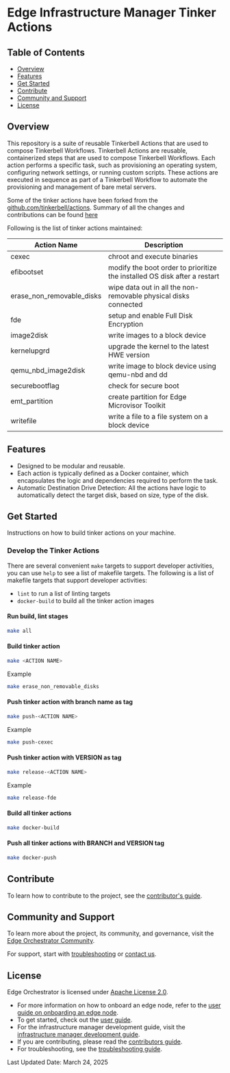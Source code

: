 # Edge Infrastructure Manager Tinker Actions

## Table of Contents

- [Overview](#overview)
- [Features](#features)
- [Get Started](#get-started)
- [Contribute](#contribute)
- [Community and Support](#community-and-support)
- [License](#license)

## Overview

This repository is a suite of reusable Tinkerbell Actions that are used to compose Tinkerbell Workflows.
Tinkerbell Actions are reusable, containerized steps that are used to compose Tinkerbell Workflows.
Each action performs a specific task, such as provisioning an operating system, configuring network settings,
or running custom scripts. These actions are executed in sequence as part of a Tinkerbell Workflow to automate
the provisioning and management of bare metal servers.

Some of the tinker actions have been forked from the [github.com/tinkerbell/actions](https://github.com/tinkerbell/actions).
Summary of all the changes and contributions can be found [here](CHANGELOG.md)

Following is the list of tinker actions maintained:

| Action Name             | Description                                                               |
|-------------------------|---------------------------------------------------------------------------|
| cexec                   | chroot and execute binaries                                               |
| efibootset              | modify the boot order to prioritize the installed OS disk after a restart |
| erase_non_removable_disks | wipe data out in all the non-removable physical disks connected         |
| fde                     | setup and enable Full Disk Encryption                                     |
| image2disk              | write images to a block device                                            |
| kernelupgrd             | upgrade the kernel to the latest HWE version                              |
| qemu_nbd_image2disk     | write image to block device using qemu-nbd and dd                         |
| securebootflag          | check for secure boot                                                     |
| emt_partition           | create partition for Edge Microvisor Toolkit                              |
| writefile               | write a file to a file system on a block device                           |

## Features

- Designed to be modular and reusable.
- Each action is typically defined as a Docker container, which encapsulates the logic and dependencies
  required to perform the task.
- Automatic Destination Drive Detection: All the actions have logic to automatically detect the target disk,
  based on size, type of the disk.

## Get Started

Instructions on how to build tinker actions on your machine.

### Develop the Tinker Actions

There are several convenient `make` targets to support developer activities, you can use `help` to see a list of makefile
targets. The following is a list of makefile targets that support developer activities:

- `lint` to run a list of linting targets
- `docker-build` to build all the tinker action images

#### Run build, lint stages

```bash
make all
```

#### Build tinker action

```bash
make <ACTION NAME>
```

Example

```bash
make erase_non_removable_disks
```

#### Push tinker action with branch name as tag

```bash
make push-<ACTION NAME>
```

Example

```bash
make push-cexec
```

#### Push tinker action with VERSION as tag

```bash
make release-<ACTION NAME>
```

Example

```bash
make release-fde
```

#### Build all tinker actions

```bash
make docker-build
```

#### Push all tinker actions with BRANCH and VERSION tag

```bash
make docker-push
```

## Contribute

To learn how to contribute to the project, see the [contributor's guide][contributors-guide-url].

## Community and Support

To learn more about the project, its community, and governance, visit
the [Edge Orchestrator Community](https://community.intel.com/).

For support, start with [troubleshooting][troubleshooting-url] or [contact us](mailto:adreanne.bertrand@intel.com).

## License

Edge Orchestrator is licensed under [Apache License
2.0](http://www.apache.org/licenses/LICENSE-2.0).

- For more information on how to onboard an edge node, refer to the [user guide on onboarding an edge node][user-guide-onboard-edge-node].
- To get started, check out the [user guide][user-guide-url].
- For the infrastructure manager development guide, visit the [infrastructure manager development guide][inframanager-dev-guide-url].
- If you are contributing, please read the [contributors guide][contributors-guide-url].
- For troubleshooting, see the [troubleshooting guide][troubleshooting-url].

[user-guide-onboard-edge-node]: https://literate-adventure-7vjeyem.pages.github.io/edge_orchestrator/user_guide_main/content/user_guide/set_up_edge_infra/edge_node_onboard.html
[user-guide-url]: https://literate-adventure-7vjeyem.pages.github.io/edge_orchestrator/user_guide_main/content/user_guide/get_started_guide/gsg_content.html
[inframanager-dev-guide-url]: https://literate-adventure-7vjeyem.pages.github.io/edge_orchestrator/user_guide_main/content/user_guide/get_started_guide/gsg_content.html
[contributors-guide-url]: https://literate-adventure-7vjeyem.pages.github.io/edge_orchestrator/user_guide_main/content/user_guide/index.html
[troubleshooting-url]: https://literate-adventure-7vjeyem.pages.github.io/edge_orchestrator/user_guide_main/content/user_guide/troubleshooting/troubleshooting.html

Last Updated Date: March 24, 2025

